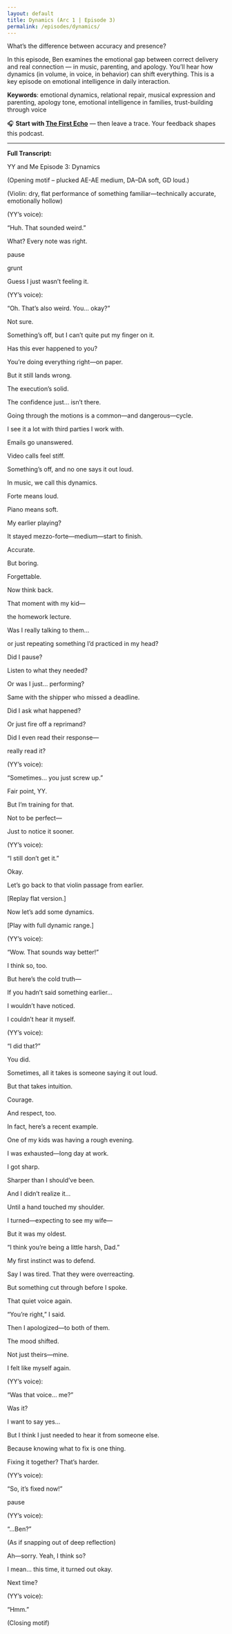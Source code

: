 ```yaml
---
layout: default
title: Dynamics (Arc 1 | Episode 3)
permalink: /episodes/dynamics/
---
```


What’s the difference between accuracy and presence?

In this episode, Ben examines the emotional gap between correct delivery and real connection — in music, parenting, and apology. You’ll hear how dynamics (in volume, in voice, in behavior) can shift everything. This is a key episode on emotional intelligence in daily interaction.

**Keywords**: emotional dynamics, relational repair, musical expression and parenting, apology tone, emotional intelligence in families, trust-building through voice

🎧 **Start with [The First Echo](https://yyand.me/the-first-echo)** — then leave a trace. Your feedback shapes this podcast.
<hr />
<p><strong>Full Transcript:</strong></p>
<p>YY and Me Episode 3: Dynamics</p>
<p>(Opening motif – plucked AE-AE medium, DA–DA soft, GD loud.)</p>
<p>(Violin: dry, flat performance of something familiar—technically accurate, emotionally hollow)</p>
<p>(YY’s voice):</p>
<p>“Huh. That sounded weird.”</p>
<p>What?  Every note was right.</p>
<p>pause</p>
<p>grunt</p>
<p>Guess I just wasn’t feeling it.</p>
<p>(YY’s voice):</p>
<p>“Oh. That’s also weird. You… okay?”</p>
<p>Not sure.</p>
<p>Something’s off, but I can’t quite put my finger on it.</p>
<p>Has this ever happened to you?</p>
<p>You’re doing everything right—on paper.</p>
<p>But it still lands wrong.</p>
<p>The execution’s solid.</p>
<p>The confidence just… isn’t there.</p>
<p>Going through the motions is a common—and dangerous—cycle.</p>
<p>I see it a lot with third parties I work with.</p>
<p>Emails go unanswered.</p>
<p>Video calls feel stiff.</p>
<p>Something’s off, and no one says it out loud.</p>
<p>In music, we call this dynamics.</p>
<p>Forte means loud.</p>
<p>Piano means soft.</p>
<p>My earlier playing?</p>
<p>It stayed mezzo-forte—medium—start to finish.</p>
<p>Accurate.</p>
<p>But boring.</p>
<p>Forgettable.</p>
<p>Now think back.</p>
<p>That moment with my kid—</p>
<p>the homework lecture.</p>
<p>Was I really talking to them…</p>
<p>or just repeating something I’d practiced in my head?</p>
<p>Did I pause?</p>
<p>Listen to what they needed?</p>
<p>Or was I just… performing?</p>
<p>Same with the shipper who missed a deadline.</p>
<p>Did I ask what happened?</p>
<p>Or just fire off a reprimand?</p>
<p>Did I even read their response—</p>
<p>really read it?</p>
<p>(YY’s voice):</p>
<p>“Sometimes… you just screw up.”</p>
<p>Fair point, YY.</p>
<p>But I’m training for that.</p>
<p>Not to be perfect—</p>
<p>Just to notice it sooner.</p>
<p>(YY’s voice):</p>
<p>“I still don’t get it.”</p>
<p>Okay.</p>
<p>Let’s go back to that violin passage from earlier.</p>
<p>[Replay flat version.]</p>
<p>Now let’s add some dynamics.</p>
<p>[Play with full dynamic range.]</p>
<p>(YY’s voice):</p>
<p>“Wow. That sounds way better!”</p>
<p>I think so, too.</p>
<p>But here’s the cold truth—</p>
<p>If you hadn’t said something earlier…</p>
<p>I wouldn’t have noticed.</p>
<p>I couldn’t hear it myself.</p>
<p>(YY’s voice):</p>
<p>“I did that?”</p>
<p>You did.</p>
<p>Sometimes, all it takes is someone saying it out loud.</p>
<p>But that takes intuition.</p>
<p>Courage.</p>
<p>And respect, too.</p>
<p>In fact, here’s a recent example.</p>
<p>One of my kids was having a rough evening.</p>
<p>I was exhausted—long day at work.</p>
<p>I got sharp.</p>
<p>Sharper than I should’ve been.</p>
<p>And I didn’t realize it…</p>
<p>Until a hand touched my shoulder.</p>
<p>I turned—expecting to see my wife—</p>
<p>But it was my oldest.</p>
<p>“I think you’re being a little harsh, Dad.”</p>
<p>My first instinct was to defend.</p>
<p>Say I was tired. That they were overreacting.</p>
<p>But something cut through before I spoke.</p>
<p>That quiet voice again.</p>
<p>“You’re right,” I said.</p>
<p>Then I apologized—to both of them.</p>
<p>The mood shifted.</p>
<p>Not just theirs—mine.</p>
<p>I felt like myself again.</p>
<p>(YY’s voice):</p>
<p>“Was that voice… me?”</p>
<p>Was it?</p>
<p>I want to say yes…</p>
<p>But I think I just needed to hear it from someone else.</p>
<p>Because knowing what to fix is one thing.</p>
<p>Fixing it together? That’s harder.</p>
<p>(YY’s voice):</p>
<p>“So, it’s fixed now!”</p>
<p>pause</p>
<p>(YY’s voice):</p>
<p>“...Ben?”</p>
<p>(As if snapping out of deep reflection)</p>
<p>Ah—sorry. Yeah, I think so?</p>
<p>I mean… this time, it turned out okay.</p>
<p>Next time?</p>
<p>(YY’s voice):</p>
<p>“Hmm.”</p>
<p>(Closing motif)</p>